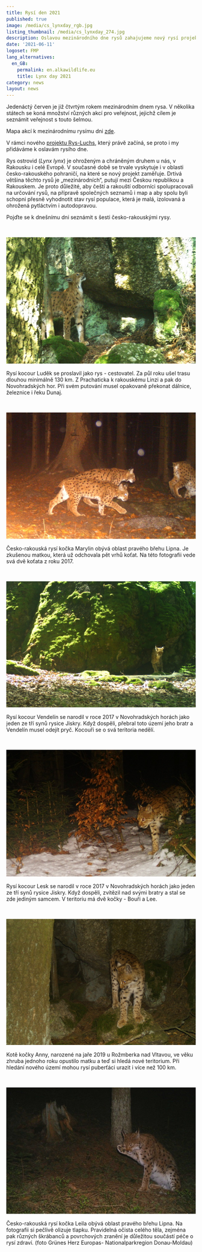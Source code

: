 ```yaml
---
title: Rysí den 2021
published: true
image: /media/cs_lynxday_rgb.jpg
listing_thumbnail: /media/cs_lynxday_274.jpg
description: Oslavou mezinárodního dne rysů zahajujeme nový rysí projekt RysLuchs.
date: '2021-06-11'
logoset: FMP
lang_alternatives:
  en_GB:
    permalink: en.alkawildlife.eu
    title: Lynx day 2021
category: news
layout: news
---
```

<div class="clearfix"></div>

Jedenáctý červen je již čtvrtým rokem mezinárodním dnem rysa. V několika státech se koná množství různých akcí pro veřejnost, jejichž cílem je seznámit veřejnost s touto šelmou.

Mapa akcí k mezinárodnímu rysímu dni [zde](https://www.google.com/maps/d/u/1/viewer?mid=1t9DVuEjwCzCV0WH78nJ5AYbL-ZN_K29P&ll=49.13717443440608%2C7.146297797956626&z=5).

V rámci nového [projektu Rys-Luchs](/projects/rys-ostrovid-perla-%C4%8Desko-rakousk%C3%A9ho-pohrani%C4%8D%C3%AD), který právě začíná, se proto i my přidáváme k oslavám rysího dne. 

Rys ostrovid (_Lynx lynx_) je ohroženým a chráněným druhem u nás, v Rakousku i celé Evropě. V současné době se trvale vyskytuje i v oblasti česko-rakouského pohraničí, na které se nový projekt zaměřuje. Drtivá většina těchto rysů je „mezinárodních“, putují mezi Českou republikou a Rakouskem. Je proto důležité, aby čeští a rakouští odborníci spolupracovali na určování rysů, na přípravě společných seznamů i map a aby spolu byli schopni přesně vyhodnotit stav rysí populace, která je malá, izolovaná a ohrožená pytláctvím i autodopravou. 

Pojďte se k dnešnímu dni seznámit s šesti česko-rakouskými rysy.

<br/>

![Rys Luděk](/media/ludek_620.jpg "Rys Luděk")

Rysí kocour Luděk se proslavil jako rys - cestovatel. Za půl roku ušel trasu dlouhou minimálně 130 km. Z Prachaticka k rakouskému Linzi a pak do Novohradských hor. Při svém putování musel opakovaně překonat dálnice, železnice i řeku Dunaj. 

<br/>

![Rysice Marylin s koťaty](/media/marylin_620.jpg "Rysice Marylin s koťaty")

Česko-rakouská rysí kočka Marylin obývá oblast pravého břehu Lipna. Je zkušenou matkou, která už odchovala pět vrhů koťat. Na této fotografii vede svá dvě koťata z roku 2017. 

<br/>

![Rys Vendelín](/media/vendelin_620.jpg "Rys Vendelín")

Rysí kocour Vendelín se narodil v roce 2017 v Novohradských horách jako jeden ze tří synů rysice Jiskry. Když dospěli, přebral toto území jeho bratr a Vendelín musel odejít pryč. Kocouři se o svá teritoria nedělí. 

<br/>

![Rys Lesk](/media/lesk_620.jpg "Rys Lesk")

Rysí kocour Lesk se narodil v roce 2017 v Novohradských horách jako jeden ze tří synů rysice Jiskry. Když dospěli, zvítězil nad svými bratry a stal se zde jediným samcem. V teritoriu má dvě kočky - Bouři a Lee.

<br/>

![Kotě rysice Anny](/media/anna_620.jpg "Kotě rysice Anny")

Kotě kočky Anny, narozené na jaře 2019 u Rožmberka nad Vltavou, ve věku zhruba jednoho roku opustilo matku a teď si hledá nové teritorium. Při hledání nového území mohou rysí puberťáci urazit i více než 100 km. 

<br/>

![Rysice Leila](/media/leila_620.jpg "Rysice Leila")

Česko-rakouská rysí kočka Leila obývá oblast pravého břehu Lipna. Na fotografii si pečlivě olizuje tlapku. Pravidelná očista celého těla, zejména pak různých škrábanců a povrchových zranění je důležitou součástí péče o rysí zdraví. (foto Grünes Herz Europas- Nationalparkregion Donau-Moldau)
